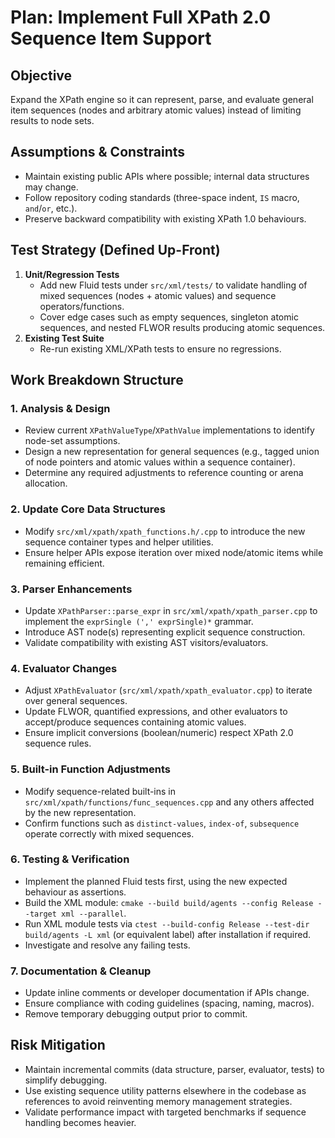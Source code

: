 # Plan: Implement Full XPath 2.0 Sequence Item Support

## Objective
Expand the XPath engine so it can represent, parse, and evaluate general item sequences (nodes and arbitrary atomic values) instead of limiting results to node sets.

## Assumptions & Constraints
- Maintain existing public APIs where possible; internal data structures may change.
- Follow repository coding standards (three-space indent, `IS` macro, `and`/`or`, etc.).
- Preserve backward compatibility with existing XPath 1.0 behaviours.

## Test Strategy (Defined Up-Front)
1. **Unit/Regression Tests**
   - Add new Fluid tests under `src/xml/tests/` to validate handling of mixed sequences (nodes + atomic values) and sequence operators/functions.
   - Cover edge cases such as empty sequences, singleton atomic sequences, and nested FLWOR results producing atomic sequences.
2. **Existing Test Suite**
   - Re-run existing XML/XPath tests to ensure no regressions.

## Work Breakdown Structure
### 1. Analysis & Design
- Review current `XPathValueType`/`XPathValue` implementations to identify node-set assumptions.
- Design a new representation for general sequences (e.g., tagged union of node pointers and atomic values within a sequence container).
- Determine any required adjustments to reference counting or arena allocation.

### 2. Update Core Data Structures
- Modify `src/xml/xpath/xpath_functions.h/.cpp` to introduce the new sequence container types and helper utilities.
- Ensure helper APIs expose iteration over mixed node/atomic items while remaining efficient.

### 3. Parser Enhancements
- Update `XPathParser::parse_expr` in `src/xml/xpath/xpath_parser.cpp` to implement the `exprSingle (',' exprSingle)*` grammar.
- Introduce AST node(s) representing explicit sequence construction.
- Validate compatibility with existing AST visitors/evaluators.

### 4. Evaluator Changes
- Adjust `XPathEvaluator` (`src/xml/xpath/xpath_evaluator.cpp`) to iterate over general sequences.
- Update FLWOR, quantified expressions, and other evaluators to accept/produce sequences containing atomic values.
- Ensure implicit conversions (boolean/numeric) respect XPath 2.0 sequence rules.

### 5. Built-in Function Adjustments
- Modify sequence-related built-ins in `src/xml/xpath/functions/func_sequences.cpp` and any others affected by the new representation.
- Confirm functions such as `distinct-values`, `index-of`, `subsequence` operate correctly with mixed sequences.

### 6. Testing & Verification
- Implement the planned Fluid tests first, using the new expected behaviour as assertions.
- Build the XML module: `cmake --build build/agents --config Release --target xml --parallel`.
- Run XML module tests via `ctest --build-config Release --test-dir build/agents -L xml` (or equivalent label) after installation if required.
- Investigate and resolve any failing tests.

### 7. Documentation & Cleanup
- Update inline comments or developer documentation if APIs change.
- Ensure compliance with coding guidelines (spacing, naming, macros).
- Remove temporary debugging output prior to commit.

## Risk Mitigation
- Maintain incremental commits (data structure, parser, evaluator, tests) to simplify debugging.
- Use existing sequence utility patterns elsewhere in the codebase as references to avoid reinventing memory management strategies.
- Validate performance impact with targeted benchmarks if sequence handling becomes heavier.
